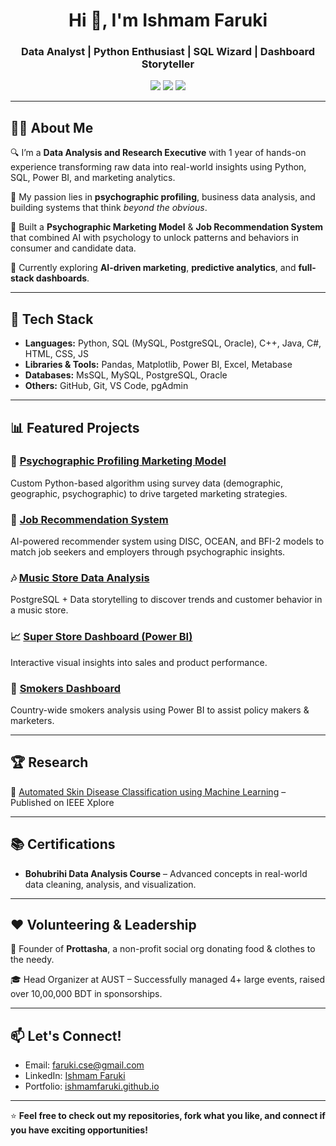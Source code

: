 <h1 align="center">Hi 👋, I'm Ishmam Faruki</h1>
<h3 align="center">Data Analyst | Python Enthusiast | SQL Wizard | Dashboard Storyteller</h3>

<p align="center">
  <a href="mailto:faruki.cse@gmail.com"><img src="https://img.shields.io/badge/Email-faruki.cse@gmail.com-blue?style=flat&logo=gmail"></a>
  <a href="https://linkedin.com/in/ishmam-faruki-67b698170"><img src="https://img.shields.io/badge/LinkedIn-Ishmam%20Faruki-blue?style=flat&logo=linkedin"></a>
  <a href="https://iambeep.github.io/ishmamfaruki.github.io/"><img src="https://img.shields.io/badge/Portfolio-Visit%20Now-brightgreen?style=flat&logo=google-chrome"></a>
</p>

---

## 👨‍💻 About Me

🔍 I’m a **Data Analysis and Research Executive** with 1 year of hands-on experience transforming raw data into real-world insights using Python, SQL, Power BI, and marketing analytics.

🎯 My passion lies in **psychographic profiling**, business data analysis, and building systems that think *beyond the obvious*.

🧠 Built a **Psychographic Marketing Model** & **Job Recommendation System** that combined AI with psychology to unlock patterns and behaviors in consumer and candidate data.

🌱 Currently exploring **AI-driven marketing**, **predictive analytics**, and **full-stack dashboards**.

---

## 🧰 Tech Stack

- **Languages:** Python, SQL (MySQL, PostgreSQL, Oracle), C++, Java, C#, HTML, CSS, JS
- **Libraries & Tools:** Pandas, Matplotlib, Power BI, Excel, Metabase
- **Databases:** MsSQL, MySQL, PostgreSQL, Oracle
- **Others:** GitHub, Git, VS Code, pgAdmin

---

## 📊 Featured Projects

### 🚀 [Psychographic Profiling Marketing Model](https://github.com/IamBeep/Psychographic-Profiling-Model)
Custom Python-based algorithm using survey data (demographic, geographic, psychographic) to drive targeted marketing strategies.

### 💼 [Job Recommendation System](https://github.com/IamBeep/Job-Recommendation-Psychographic)
AI-powered recommender system using DISC, OCEAN, and BFI-2 models to match job seekers and employers through psychographic insights.

### 🎶 [Music Store Data Analysis](https://github.com/IamBeep/Music_Store_Data_Analysis)
PostgreSQL + Data storytelling to discover trends and customer behavior in a music store.

### 📈 [Super Store Dashboard (Power BI)](https://github.com/IamBeep/SuperStore-Dashboard-PowerBI)
Interactive visual insights into sales and product performance.

### 🚬 [Smokers Dashboard](https://github.com/IamBeep/Smokers-Dashboard-PowerBI)
Country-wide smokers analysis using Power BI to assist policy makers & marketers.

---

## 🏆 Research

📄 [Automated Skin Disease Classification using Machine Learning](https://ieeexplore.ieee.org/document/10099354) – Published on IEEE Xplore

---

## 📚 Certifications

- **Bohubrihi Data Analysis Course** – Advanced concepts in real-world data cleaning, analysis, and visualization.

---

## ❤️ Volunteering & Leadership

🫶 Founder of **Prottasha**, a non-profit social org donating food & clothes to the needy.

🎓 Head Organizer at AUST – Successfully managed 4+ large events, raised over 10,00,000 BDT in sponsorships.

---

## 📫 Let's Connect!

- Email: [faruki.cse@gmail.com](mailto:faruki.cse@gmail.com)
- LinkedIn: [Ishmam Faruki](https://linkedin.com/in/ishmam-faruki-67b698170)
- Portfolio: [ishmamfaruki.github.io](https://iambeep.github.io/ishmamfaruki.github.io/)

---

⭐️ **Feel free to check out my repositories, fork what you like, and connect if you have exciting opportunities!**
